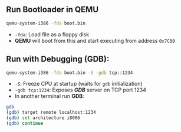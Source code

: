 ## Run Bootloader in QEMU
```bash
qemu-system-i386 -fda boot.bin
```
- `-fda`: Load file as a floppy disk
- **QEMU** will boot from this and start executing from address `0x7C00`

## Run with Debugging (GDB):
```bash
qemu-system-i386 -fda boot.bin -S -gdb tcp::1234
```
- `-S`: Freeze CPU at startup (waits for `gdb` initialization)
- `-gdb tcp:1234`: Exposes ***GDB*** server on TCP port 1234
- In another terminal run **GDB**:
```bash
gdb
(gdb) target remote localhost:1234
(gdb) set architecture i8086
(gdb) continue
```
